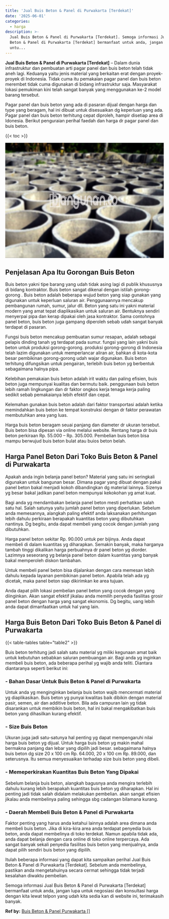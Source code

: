 ```yaml
---
title: 'Jual Buis Beton & Panel di Purwakarta [Terdekat]'
date: '2025-06-01'
categories:
  - harga
description: >-
  Jual Buis Beton & Panel di Purwakarta [Terdekat]. Semoga informasi Jual Buis
  Beton & Panel di Purwakarta [Terdekat] bermanfaat untuk anda, jangan lupa
  untu...
---
```


**Jual Buis Beton & Panel di Purwakarta \[Terdekat\]** – Dalam dunia infrastruktur dan pembuatan arti pagar panel dan buis beton telah tidak aneh lagi. Keduanya yaitu jenis material yang berkaitan erat dengan proyek-proyek di Indonesia. Tidak cuma itu pemakaian pagar panel dan buis beton merembet tidak cuma digunakan di bidang infrastruktur saja. Masyarakat lokasi pemukiman kini telah sangat banyak yang menggunakan ke-2 model barang tersebut.

Pagar panel dan buis beton yang ada di pasaran dijual dengan harga dan type yang beragam, hal ini dibuat untuk disesuaikan dg keperluan yang ada. Pagar panel dan buis beton terhitung cepat diproleh, hampir disetiap area di Idonesia. Berikut penguraian perihal faedah dan harga dr pagar panel dan buis beton.

{{< toc >}}

![Jual Buis Beton & Panel di Purwakarta [Terdekat]](/images/jual-panel-buis-beton-murah-07.png)

## Penjelasan Apa Itu Gorongan Buis Beton

Buis beton yakni tipe barang yang udah tidak asing lagi di publik khususnya di bidang kontraktor. Buis beton sangat dikenal dengan istilah gorong-gorong . Buis beton adalah beberapa wujud beton yang siap gunakan yang digunakan untuk keperluan saluran air. Penggunaannya mencakup pembangunan rumah, sumur, jalur dll. Beton yang satu ini yakni material modern yang amat tepat diaplikasikan untuk saluran air. Bentuknya sendiri menyerpai pipa dan kerap dipakai oleh jasa kontraktor. Sama contohnya panel beton, buis beton juga gampang diperoleh sebab udah sangat banyak terdapat di pasaran.

Fungsi buis beton mencakup pembuatan sumur resapan, adalah sebagai pelapis dinding tanah yg terdapat pada sumur. fungsi yang lain yakni buis beton untuk produksi gorong-gorong. produksi gorong-gorong di Indonesia telah lazim digunakan untuk memperlancar aliran air, bahkan di kota-kota besar pembikinan gorong-gorong udah wajar digunakan. Buis beton terhitung difungsikan untuk pengairan, terlebih buis beton yg berbentuk sebagaimana halnya pipa.

Kelebihan pemakaian buis beton adalah irit waktu dan paling efisien, buis beton juga mempunyai kualitas dan bermutu baik. penggunaan buis beton lebih ramah lingkungan dan dr faktor ongkos kerja tenaga kerja paling sedikit sebab pemakaianya lebih efektif dan cepat.

Kelemahan gunakan buis beton adalah dari faktor transportasi adalah ketika memindahkan buis beton ke tempat konstruksi dengan dr faktor perawatan membutuhkan area yang luas.

Harga buis beton beragam seuai panjang dan diameter dr ukuran tersebut. Buis beton bisa dipesan via online melalui website. Rentang harga dr buis beton perkiraan Rp. 55.000 – Rp. 305.000. Pembelian buis beton bisa mampu berwujud buis beton bulat atau buios beton belah.

## Harga Panel Beton Dari Toko Buis Beton & Panel di Purwakarta

Apakah anda ingin belanja panel beton? Material yang satu ini seringkali digunakan untuk bangunan besar. Dimana pagar yang dibuat dengan pakai panel beton bakal menjadi kokoh dibandingkan dg material lainnya. Sizenya yg besar bakal jadikan panel beton mempunyai kekokohan yg amat kuat.

Bagi anda yg mendambakan belanja panel beton mesti perhatikan salah satu hal. Salah satunya yaitu jumlah panel beton yang diperlukan. Sebelum anda memesannya, alangkah paling efektif anda laksanakan perhitungan lebih dahulu perkiraan berapakah kuantitas beton yang dibutuhkan nantinya. Dg begitu, anda dapat membeli yang cocok dengan jumlah yang dibutuhkan.

Harga panel beton sekitar Rp. 90.000 untuk per bijinya. Anda dapat membeli di dalam kuantitas yg diharapkan. Semakin banyak, maka harganya tambah tinggi dikalikan harga perbuahnya dr panel beton yg diorder. Lazimnya seseorang yg belanja panel beton dalam kuantitas yang banyak bakal memperoleh diskon tambahan.

Untuk membeli panel beton bisa dijalankan dengan cara memesan lebih dahulu kepada layanan pembikinan panel beton. Apabila telah ada yg dicetak, maka panel beton siap dikirimkan ke area tujuan.

Anda dapat pilih lokasi pembelian panel beton yang cocok dengan yang diinginkan. Akan sangat efektif jikalau anda memilih penyedia fasilitas grosir panel beton dengan harga yang sangat ekonomis. Dg begitu, uang lebih anda dapat dimanfaatkan untuk hal yang lain.

## Harga Buis Beton Dari Toko Buis Beton & Panel di Purwakarta

{{< table-tables table="table2" >}}

Buis beton terhitung jadi salah satu material yg miliki kegunaan amat baik untuk kebutuhan sebabkan saluran pembuangan air. Bagi anda yg inginkan membeli buis beton, ada beberapa perihal yg wajib anda teliti. Diantara diantaranya seperti berikut ini:

### \- Bahan Dasar Untuk Buis Beton & Panel di Purwakarta

Untuk anda yg menginginkan belanja buis beton wajib mencermati material yg diaplikasikan. Buis beton yg punyai kwalitas baik dibikin dengan material pasir, semen, air dan additive beton. Bila ada campuran lain yg tidak disarankan untuk membikin buis beton, hal ini bakal mengakibatkan buis beton yang dihasilkan kurang efektif.

### \- Size Buis Beton

Ukuran juga jadi satu-satunya hal penting yg dapat mempengaruhi nilai harga buis beton yg dijual. Untuk harga buis beton yg makin mahal bermakna panjang dan lebar yang dipilih jadi besar. sebagaimana halnya buis beton dg size 20 x 100 cm Rp. 64.000, 20 x 100 cm Rp. 89.000, dan seterusnya. Itu semua menyesuaikan terhadap size buis beton yang dibeli.

### \- Memeperkirakan Kuantitas Buis Beton Yang Dipakai

Sebelum belanja buis beton, alangkah bagusnya anda mengira terlebih dahulu kurang lebih berapakah kuantitas buis beton yg diharapkan. Hal ini penting jadi tidak salah didalam melakukan pembelian. akan sangat efisien jikalau anda membelinya paling sehingga sbg cadangan bilamana kurang.

### \- Daerah Membeli Buis Beton & Panel di Purwakarta

Faktor penting yang harus anda ketahui lainnya adalah area dimana anda membeli buis beton. Jika di kira-kira area anda terdapat penyedia buis beton, anda dapat membelinya di toko terdekat. Namun apabila tidak ada, anda dapat belanja dengan cara online di toko online terpercaya. Ada sangat banyak sekali penyedia fasilitas buis beton yang menjualnya, anda dapat pilih sendiri buis beton yang dipilih.

Itulah beberapa informasi yang dapat kita sampaikan perihal Jual Buis Beton & Panel di Purwakarta \[Terdekat\]. Sebelum anda membelinya, pastikan anda mengetahuinya secara cermat sehingga tidak terjadi kesalahan diwaktu pembelian.

Semoga informasi Jual Buis Beton & Panel di Purwakarta \[Terdekat\] bermanfaat untuk anda, jangan lupa untuk negosiasi dan konsultasi harga dengan kita lewat telpon yang udah kita sedia kan di website ini, terimakasih banyak.

**Ref by:** [Buis Beton & Panel Purwakarta []](https://id.wikipedia.org/wiki/Buis)
